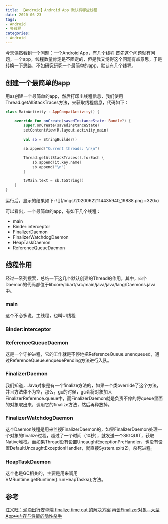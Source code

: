```yaml
---
title: 【Android】Android App 默认有哪些线程
date: 2020-06-23
tags:
- Android
- 多线程
categories:
- Android
---
```

今天偶然看到一个问题：一个Android App，有几个线程
首先这个问题就有问题，一个app，线程数量肯定是不固定的，但是我又觉得这个问题有点意思，于是转换一下思路，不如研究研究一个最简单的app，默认有几个线程。

## 创建一个最简单的app
用as创建一个最简单的app，然后打印出线程信息，我们使用Thread.getAllStackTraces方法，来获取线程信息，代码如下：
``` kotlin
class MainActivity : AppCompatActivity() {

    override fun onCreate(savedInstanceState: Bundle?) {
        super.onCreate(savedInstanceState)
        setContentView(R.layout.activity_main)

        val sb = StringBuilder()

        sb.append("Current threads: \n\n")

        Thread.getAllStackTraces().forEach {
            sb.append(it.key.name)
            sb.append("\n")
        }

        tvMain.text = sb.toString()
    }
}
```

运行后，显示的结果如下:
![](/imgs/20200622114435940_19888.png =320x)

可以看出，一个最简单的app，有如下几个线程：
* main
* Binder:interceptor
* FinalizerDaemon
* FinalizerWatchdogDaemon
* HeapTaskDaemon
* ReferenceQueueDaemon

## 线程作用
经过一系列搜索，总结一下这几个默认创建的Thread的作用，其中，四个Daemon的代码都位于libcore/libart/src/main/java/java/lang/Daemons.java中。
### main
这个不必多说，主线程，也叫UI线程
### Binder:interceptor
### ReferenceQueueDaemon
这是一个守护进程，它的工作就是不停地把ReferenceQueue.unenqueued，通过ReferenceQueue.enqueuePending方法进行入队。
### FinalizerDaemon
我们知道，Java对象是有一个finalize方法的，如果一个类override了这个方法，并且方法体不为空，那么，gc的时候，gc会将对象加入FinalizerReference.queue中，而FinalizerDaemon就是负责不停的将queue里面的对象取出来，调用它的finalize方法，然后再释放掉。
### FinalizerWatchdogDaemon
这个Daemon线程是用来监视FinalizerDaemon的，如果FinalizerDaemon处理一个对象的finalize过程，超过了一个时间（10秒），就发送一个SIGQUIT，获取Native堆栈。而如果Thread没有设置UncaughtExceptionPreHandler，也没有设置DefaultUncaughtExceptionHandler，就直接System.exit(2)，杀死进程。
### HeapTaskDaemon
这个也是GC相关的，主要是用来调用VMRuntime.getRuntime().runHeapTasks();方法。

## 参考
[江义旺：滴滴出行安卓端 finalize time out 的解决方案](https://segmentfault.com/a/1190000019373275?utm_source=tag-newest)
[再谈Finalizer对象--大型App中内存与性能的隐性杀手](https://yq.aliyun.com/articles/225755)
